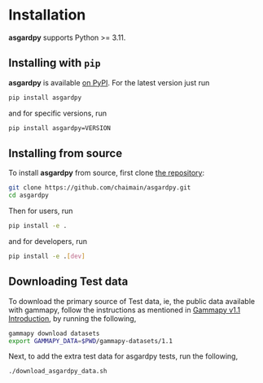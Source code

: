Installation
============

**asgardpy** supports Python >= 3.11.

## Installing with `pip`

**asgardpy** is available [on PyPI](https://pypi.org/project/asgardpy/). For the latest version just run

```bash
pip install asgardpy
```

and for specific versions, run

```bash
pip install asgardpy=VERSION
```

## Installing from source

To install **asgardpy** from source, first clone [the repository](https://github.com/chaimain/asgardpy):

```bash
git clone https://github.com/chaimain/asgardpy.git
cd asgardpy
```

Then for users, run

```bash
pip install -e .
```

and for developers, run

```bash
pip install -e .[dev]
```

## Downloading Test data

To download the primary source of Test data, ie, the public data available with gammapy,
follow the instructions as mentioned in [Gammapy v1.1 Introduction](https://docs.gammapy.org/1.1/getting-started/index.html), by running the following,

```bash
gammapy download datasets
export GAMMAPY_DATA=$PWD/gammapy-datasets/1.1
```

Next, to add the extra test data for asgardpy tests, run the following,

```bash
./download_asgardpy_data.sh
```
